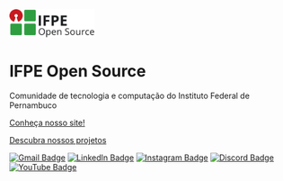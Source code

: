 <a target="blank" href="https://ifpeopensource.com.br" rel="noopener noreferrer">
  <img alt="IFPE Open Source" title="Acesse nosso site" src="https://github.com/ifpeopensource/.github/blob/605cf806eb5dc43e76a939a62839eed31f98a451/assets/logotype_horizontal_dark.svg" width="30%" />
</a>

# IFPE Open Source
Comunidade de tecnologia e computação do Instituto Federal de Pernambuco

[Conheça nosso site!](https://ifpeopensource.com.br)

[Descubra nossos projetos](https://projetos.ifpeopensource.com.br/)

[![Gmail Badge](https://img.shields.io/badge/-Gmail-c14438?style=flat-square&logo=Gmail&logoColor=white&link=mailto:oi@ifpeopensource.com.br)](mailto:oi@ifpeopensource.com.br)
[![LinkedIn Badge](https://img.shields.io/badge/-LinkedIn-2867B2?style=flat-square&labelColor=2867B2&logo=linkedin&logoColor=white&link=https://www.linkedin.com/company/ifpeopensource/)](https://www.linkedin.com/company/ifpeopensource/)
[![Instagram Badge](https://img.shields.io/badge/-Instagram-E4405F?style=flat-square&logo=instagram&logoColor=white&link=https://www.instagram.com/ifpeopensource/)](https://www.instagram.com/ifpeopensource/)
[![Discord Badge](https://img.shields.io/badge/-Discord-7289DA?style=flat-square&logo=discord&logoColor=white&link=https://discord.gg/BubXQPZvtp)](https://discord.gg/BubXQPZvtp)
[![YouTube Badge](https://img.shields.io/badge/-YouTube-FF0000?style=flat-square&logo=youtube&logoColor=white&link=https://www.youtube.com/channel/UCohCITlP65oacWlymb_zDjA)](https://www.youtube.com/channel/UCohCITlP65oacWlymb_zDjA)
